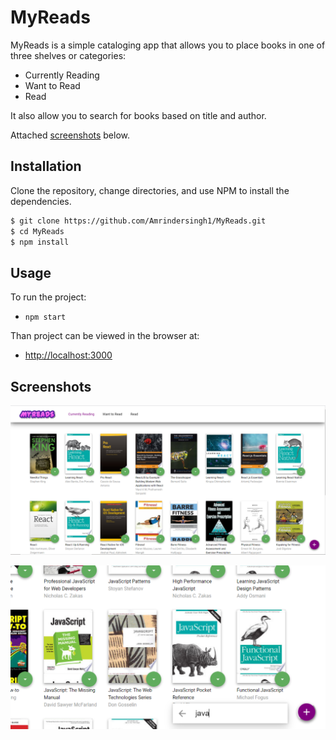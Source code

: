 # MyReads

MyReads is a simple cataloging app that allows you to place books in one of three shelves or categories:
- Currently Reading
- Want to Read
- Read

It also allow you to search for books based on title and author.

Attached [screenshots](#screenshots) below.

## Installation

Clone the repository, change directories, and use NPM to install the dependencies.

```bash
$ git clone https://github.com/Amrindersingh1/MyReads.git
$ cd MyReads
$ npm install
```

## Usage

To run the project:

- `npm start`

Than project can be viewed in the browser at:

- [http://localhost:3000](http://localhost:3000)

## Screenshots

![screenshot1](src/icons/p1.PNG)

![screenshot2](src/icons/p2.PNG)
